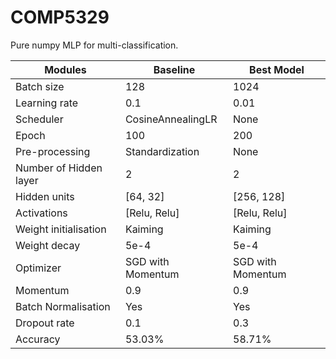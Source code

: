 # COMP5329
Pure numpy MLP for multi-classification.

| Modules                | Baseline          | Best Model        |
| ---------------------- | ----------------- | ----------------- |
| Batch size             | 128               | 1024              |
| Learning rate          | 0.1               | 0.01              |
| Scheduler              | CosineAnnealingLR | None              |
| Epoch                  | 100               | 200               |
| Pre-processing         | Standardization   | None              |
| Number of Hidden layer | 2                 | 2                 |
| Hidden units           | [64, 32]          | [256, 128]        |
| Activations            | [Relu, Relu]      | [Relu, Relu]      |
| Weight initialisation  | Kaiming           | Kaiming           |
| Weight decay           | 5e-4              | 5e-4              |
| Optimizer              | SGD with Momentum | SGD with Momentum |
| Momentum               | 0.9               | 0.9               |
| Batch Normalisation    | Yes               | Yes               |
| Dropout rate           | 0.1               | 0.3               |
| Accuracy               | 53.03%            | 58.71%            |
